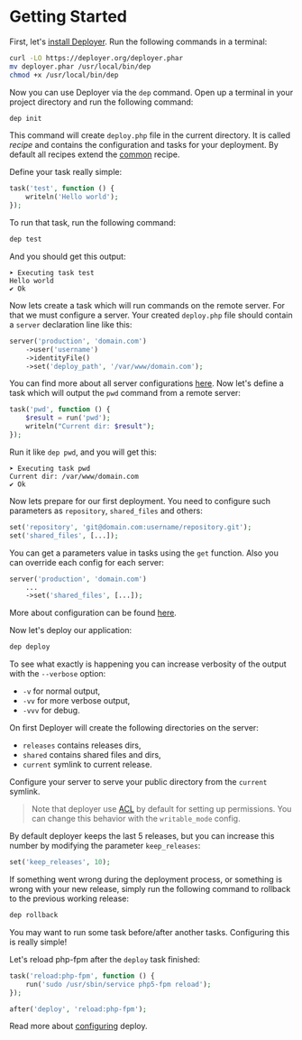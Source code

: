 # Getting Started

First, let's [install Deployer](installation.md). Run the following commands in a terminal:

```sh
curl -LO https://deployer.org/deployer.phar
mv deployer.phar /usr/local/bin/dep
chmod +x /usr/local/bin/dep
```

Now you can use Deployer via the `dep` command. 
Open up a terminal in your project directory and run the following command:

```sh
dep init
```

This command will create `deploy.php` file in the current directory. It is called *recipe* and contains the configuration and tasks for your deployment.
By default all recipes extend the [common](https://github.com/deployphp/deployer/blob/master/recipe/common.php) recipe. 


Define your task really simple:
 
```php
task('test', function () {
    writeln('Hello world');
});
```

To run that task, run the following command:

```sh
dep test
```

And you should get this output:

```text
➤ Executing task test
Hello world
✔ Ok
```

Now lets create a task which will run commands on the remote server. For that we must configure a server. 
Your created `deploy.php` file should contain a `server` declaration line like this:
 
```php
server('production', 'domain.com')
    ->user('username')
    ->identityFile()
    ->set('deploy_path', '/var/www/domain.com');
```

You can find more about all server configurations [here](servers.md). Now let's define a task which will output the `pwd` command from a remote server:
 
```php
task('pwd', function () {
    $result = run('pwd');
    writeln("Current dir: $result");
});
```

Run it like `dep pwd`, and you will get this:

```text
➤ Executing task pwd
Current dir: /var/www/domain.com
✔ Ok
```

Now lets prepare for our first deployment. You need to configure such parameters as `repository`, `shared_files` and others:
   
```php
set('repository', 'git@domain.com:username/repository.git');
set('shared_files', [...]);
```

You can get a parameters value in tasks using the `get` function. 
Also you can override each config for each server:

```php
server('production', 'domain.com')
    ...
    ->set('shared_files', [...]);
```

More about configuration can be found [here](configuration.md).


Now let's deploy our application:
 
```sh
dep deploy
```

To see what exactly is happening you can increase verbosity of the output with the `--verbose` option: 

* `-v`  for normal output,
* `-vv`  for more verbose output,
* `-vvv`  for debug.
 
On first Deployer will create the following directories on the server:

* `releases`  contains releases dirs,
* `shared` contains shared files and dirs,
* `current` symlink to current release.

Configure your server to serve your public directory from the `current` symlink.

> Note that deployer use [ACL](https://en.wikipedia.org/wiki/Access_control_list) by default for setting up permissions.
> You can change this behavior with the `writable_mode` config.    

By default deployer keeps the last 5 releases, but you can increase this number by modifying the parameter `keep_releases`:
 
```php
set('keep_releases', 10);
```

If something went wrong during the deployment process, or something is wrong with your new release, 
simply run the following command to rollback to the previous working release:

```sh
dep rollback
```

You may want to run some task before/after another tasks. Configuring this is really simple!

Let's reload php-fpm after the `deploy` task finished:

```php
task('reload:php-fpm', function () {
    run('sudo /usr/sbin/service php5-fpm reload');
});

after('deploy', 'reload:php-fpm');
```

Read more about [configuring](configuration.md) deploy. 
